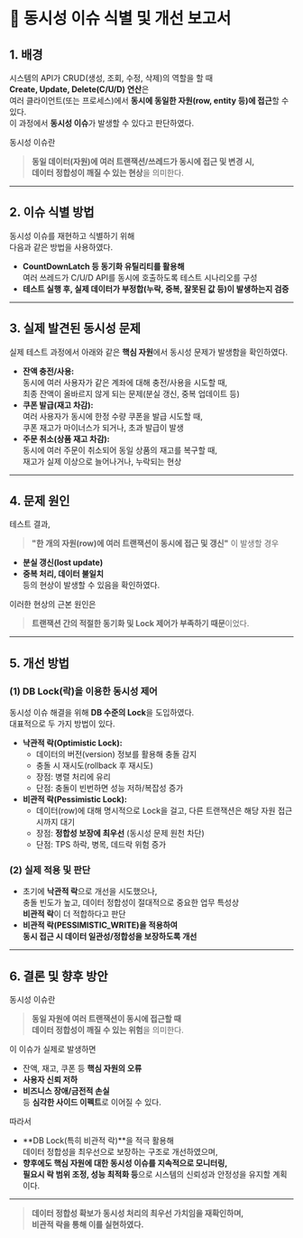 # 📝 동시성 이슈 식별 및 개선 보고서

## 1. 배경

시스템의 API가 CRUD(생성, 조회, 수정, 삭제)의 역할을 할 때  
**Create, Update, Delete(C/U/D) 연산**은  
여러 클라이언트(또는 프로세스)에서 **동시에 동일한 자원(row, entity 등)에 접근**할 수 있다.  
이 과정에서 **동시성 이슈**가 발생할 수 있다고 판단하였다.

동시성 이슈란
> **동일 데이터(자원)에 여러 트랜잭션/쓰레드가 동시에 접근 및 변경 시,  
> 데이터 정합성이 깨질 수 있는 현상**을 의미한다.

---

## 2. 이슈 식별 방법

동시성 이슈를 재현하고 식별하기 위해  
다음과 같은 방법을 사용하였다.

- **CountDownLatch 등 동기화 유틸리티를 활용해**  
  여러 쓰레드가 C/U/D API를 동시에 호출하도록 테스트 시나리오를 구성
- **테스트 실행 후, 실제 데이터가 부정합(누락, 중복, 잘못된 값 등)이 발생하는지 검증**

---

## 3. 실제 발견된 동시성 문제

실제 테스트 과정에서 아래와 같은 **핵심 자원**에서 동시성 문제가 발생함을 확인하였다.

- **잔액 충전/사용:**  
  동시에 여러 사용자가 같은 계좌에 대해 충전/사용을 시도할 때,  
  최종 잔액이 올바르지 않게 되는 문제(분실 갱신, 중복 업데이트 등)
- **쿠폰 발급(재고 차감):**  
  여러 사용자가 동시에 한정 수량 쿠폰을 발급 시도할 때,  
  쿠폰 재고가 마이너스가 되거나, 초과 발급이 발생
- **주문 취소(상품 재고 차감):**  
  동시에 여러 주문이 취소되어 동일 상품의 재고를 복구할 때,  
  재고가 실제 이상으로 늘어나거나, 누락되는 현상

---

## 4. 문제 원인

테스트 결과,
> **"한 개의 자원(row)에 여러 트랜잭션이 동시에 접근 및 갱신"** 이 발생할 경우
- **분실 갱신(lost update)**
- **중복 처리, 데이터 불일치**  
  등의 현상이 발생할 수 있음을 확인하였다.

이러한 현상의 근본 원인은
> **트랜잭션 간의 적절한 동기화 및 Lock 제어가 부족하기 때문**이었다.

---

## 5. 개선 방법

### (1) **DB Lock(락)을 이용한 동시성 제어**

동시성 이슈 해결을 위해 **DB 수준의 Lock**을 도입하였다.  
대표적으로 두 가지 방법이 있다.

- **낙관적 락(Optimistic Lock):**
    - 데이터의 버전(version) 정보를 활용해 충돌 감지
    - 충돌 시 재시도(rollback 후 재시도)
    - 장점: 병렬 처리에 유리
    - 단점: 충돌이 빈번하면 성능 저하/복잡성 증가
- **비관적 락(Pessimistic Lock):**
    - 데이터(row)에 대해 명시적으로 Lock을 걸고, 다른 트랜잭션은 해당 자원 접근 시까지 대기
    - 장점: **정합성 보장에 최우선** (동시성 문제 원천 차단)
    - 단점: TPS 하락, 병목, 데드락 위험 증가

### (2) **실제 적용 및 판단**

- 초기에 **낙관적 락**으로 개선을 시도했으나,  
  충돌 빈도가 높고, 데이터 정합성이 절대적으로 중요한 업무 특성상  
  **비관적 락**이 더 적합하다고 판단
- **비관적 락(PESSIMISTIC_WRITE)을 적용하여  
  동시 접근 시 데이터 일관성/정합성을 보장하도록 개선**

---

## 6. 결론 및 향후 방안

동시성 이슈란
> **동일 자원에 여러 트랜잭션이 동시에 접근할 때  
> 데이터 정합성이 깨질 수 있는 위험**을 의미한다.

이 이슈가 실제로 발생하면
- 잔액, 재고, 쿠폰 등 **핵심 자원의 오류**
- **사용자 신뢰 저하**
- **비즈니스 장애/금전적 손실**  
  등 **심각한 사이드 이펙트**로 이어질 수 있다.

따라서
- **DB Lock(특히 비관적 락)**을 적극 활용해  
  데이터 정합성을 최우선으로 보장하는 구조로 개선하였으며,
- **향후에도 핵심 자원에 대한 동시성 이슈를 지속적으로 모니터링,  
  필요시 락 범위 조정, 성능 최적화 등**으로 시스템의 신뢰성과 안정성을 유지할 계획이다.

---

> **데이터 정합성 확보가 동시성 처리의 최우선 가치임을 재확인하며,  
> 비관적 락을 통해 이를 실현하였다.**

